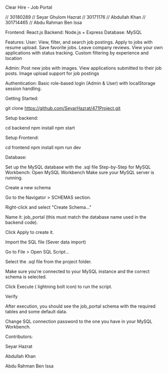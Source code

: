 Clear Hire - Job Portal

// 30180289
// Seyar Ghulom Hazrat
// 30171176
// Abdullah Khan
// 301714465
// Abdu Rahman Ben Issa

Frontend: React.js
Backend: Node.js + Express
Database: MySQL

Features: 
User: View, filter, and search job postings. Apply to jobs with resume upload. Save favorite jobs. Leave company reviews. View your own applications with status tracking. Custom filtering by experience and location

Admin: Post new jobs with images. View applications submitted to their job posts. Image upload support for job postings

Authentication: Basic role-based login (Admin & User) with localStorage session handling.

Getting Started: 

git clone https://github.com/SeyarHazrat/471Project.git

Setup backend: 

cd backend
npm install
npm start

Setup Frontend: 

cd frontend
npm install
npm run dev

Database:

Set up the MySQL database with the .sql file
Step-by-Step for MySQL Workbench:
Open MySQL Workbench
Make sure your MySQL server is running.

Create a new schema

Go to the Navigator > SCHEMAS section.

Right-click and select "Create Schema..."

Name it: job_portal (this must match the database name used in the backend code).

Click Apply to create it.

Import the SQL file (Sever data import) 

Go to File > Open SQL Script...

Select the .sql file from the project folder.

Make sure you're connected to your MySQL instance and the correct schema is selected.

Click Execute ( lightning bolt icon) to run the script.

Verify

After execution, you should see the job_portal schema with the required tables and some default data.

Change SQL connection password to the one you have in your MySQL Workbench. 


Contributors:

Seyar Hazrat

Abdullah Khan

Abdu Rahman Ben Issa
